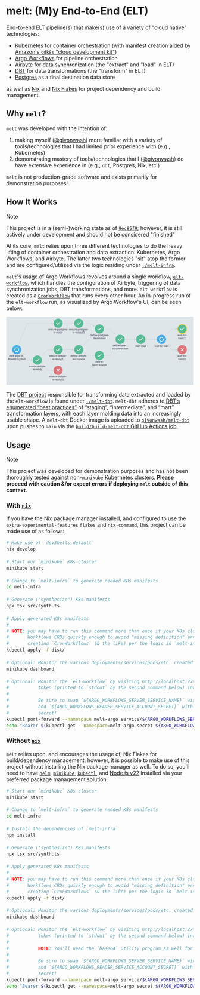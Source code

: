 # melt: (M)y End-to-End (ELT)

End-to-end ELT pipeline(s) that make(s) use of a variety of "cloud native" technologies:

- [Kubernetes](https://kubernetes.io/) for container orchestration (with manifest creation aided by [Amazon's `cdk8s` "cloud development kit"](https://cdk8s.io/))
- [Argo Workflows](https://argoproj.github.io/workflows/) for pipeline orchestration
- [Airbyte](https://airbyte.com/) for data synchronization (the "extract" and "load" in ELT)
- [DBT](https://www.getdbt.com/) for data transformations (the "transform" in ELT)
- [Postgres](https://www.postgresql.org/) as a final destination data store

as well as [Nix](https://nix.dev/manual/nix/2.18/) and [Nix Flakes](https://nix.dev/manual/nix/2.18/command-ref/new-cli/nix3-flake) for project dependency and build management.

## Why `melt`?

`melt` was developed with the intention of:

1. making myself ([@givonwash](https://github.com/givonwash)) more familiar with a variety of tools/technologies that I had limited prior experience with (e.g., Kubernetes)
2. demonstrating mastery of tools/technologies that I ([@givonwash](https://github.com/givonwash)) do have extensive experience in (e.g., `dbt`, Postgres, Nix, etc.)

`melt` is not production-grade software and exists primarily for demonstration purposes!

## How It Works

> [!NOTE]
> This project is in a (semi-)working state as of [`9ec85f9`](https://github.com/givonwash/melt/tree/9ec85f9ca3b198bcae7198be3b92ce209c35d26d); however, it is still actively under development and should not be considered "finished"

At its core, `melt` relies upon three different technologies to do the heavy lifting of container orchestration and data extraction: Kubernetes, Argo Workflows, and Airbyte. The latter two technologies "sit" atop the former and are configured/utilized via the logic residing under [`./melt-infra`](./melt-infra).

`melt`'s usage of Argo Workflows revolves around a single workflow, [`elt-workflow`](./melt-infra/src/argo-workflows/index.ts), which handles the configuration of Airbyte, triggering of data synchronization jobs, DBT transformations, and more. `elt-workflow` is created as a [`CronWorkflow`](https://argo-workflows.readthedocs.io/en/stable/cron-workflows/) that runs every other hour. An in-progress run of the `elt-workflow` run, as visualized by Argo Workflow's UI, can be seen below:

![In-progress `elt-workflow` run as seen from the Argo Workflows UI](./assets/elt-workflow-in-progress.png)

The [DBT project](https://docs.getdbt.com/docs/build/projects) responsible for transforming data extracted and loaded by the `elt-workflow` is found under [`./melt-dbt`](./melt-dbt). `melt-dbt` adheres to [DBT’s enumerated “best practices”](https://docs.getdbt.com/best-practices/how-we-structure/1-guide-overview) of “staging”, “intermediate”, and “mart” transformation layers, with each layer molding data into an increasingly usable shape. A `melt-dbt` Docker image is uploaded to [`givonwash/melt-dbt`](https://hub.docker.com/repository/docker/givonwash/melt-dbt/general) upon pushes to `main` via the [`build/build-melt-dbt` GitHub Actions job](./.github/workflows/build.yaml).

## Usage

> [!NOTE]
> This project was developed for demonstration purposes and has not been thoroughly tested against non-[`minikube`](https://minikube.sigs.k8s.io/docs/) Kubernetes clusters. **Please proceed with caution &/or expect errors if deploying `melt` outside of this context.**

### With [`nix`](https://nixos.org/)

If you have the Nix package manager installed, and configured to use the `extra-experimental-features` `flakes` and `nix-command`, this project can be made use of as follows:

```bash
# Make use of `devShells.default`
nix develop

# Start our `minikube` K8s cluster
minikube start

# Change to `melt-infra` to generate needed K8s manifests
cd melt-infra

# Generate ("synthesize") K8s manifests
npx tsx src/synth.ts

# Apply generated K8s manifests
#
# NOTE: you may have to run this command more than once if your K8s cluster fails to register Argo
#       Workflows CRDs quickly enough to avoid "missing definition" errors resulting from K8s
#       creating `CronWorkflows` (& the like) per the logic in `melt-infra`
kubectl apply -f dist/

# Optional: Monitor the various deployments/services/pods/etc. created by the previous command
minikube dashboard

# Optional: Monitor the `elt-workflow` by visiting http://localhost:2746 and pasting your access
#           token (printed to `stdout` by the second command below) into the relevant text box
#
#           Be sure to swap `${ARGO_WORKFLOWS_SERVER_SERVICE_NAME}` with your actual service name
#           and `${ARGO_WORKFLOWS_READER_SERVICE_ACCOUNT_SECRET}` with your actual service account
#           secret!
kubectl port-forward --namespace melt-argo service/${ARGO_WORKFLOWS_SERVER_SERVICE_NAME} 2746:2746
echo "Bearer $(kubectl get --namespace=melt-argo secret ${ARGO_WORKFLOWS_READER_SERVICE_ACCOUNT_SECRET} -o=jsonpath='{.data.token}' | base64 --decode)"
```

### Without [`nix`](https://nixos.org/)

`melt` relies upon, and encourages the usage of, Nix Flakes for build/dependency management; however, it is possible to make use of this project without installing the Nix package manager as well. To do so, you'll need to have [`helm`](https://helm.sh/), [`minikube`](https://minikube.sigs.k8s.io/docs/), [`kubectl`](https://kubernetes.io/docs/reference/kubectl/kubectl/), and [Node.js v22](https://nodejs.org/en) installed via your preferred package management solution.

```bash
# Start our `minikube` K8s cluster
minikube start

# Change to `melt-infra` to generate needed K8s manifests
cd melt-infra

# Install the dependencies of `melt-infra`
npm install

# Generate ("synthesize") K8s manifests
npx tsx src/synth.ts

# Apply generated K8s manifests
#
# NOTE: you may have to run this command more than once if your K8s cluster fails to register Argo
#       Workflows CRDs quickly enough to avoid "missing definition" errors resulting from K8s
#       creating `CronWorkflows` (& the like) per the logic in `melt-infra`
kubectl apply -f dist/

# Optional: Monitor the various deployments/services/pods/etc. created by the previous command
minikube dashboard

# Optional: Monitor the `elt-workflow` by visiting http://localhost:2746 and pasting your access
#           token (printed to `stdout` by the second command below) into the relevant text box.
#
#           NOTE: You'll need the `base64` utility program as well for the second command to work.
#
#           Be sure to swap `${ARGO_WORKFLOWS_SERVER_SERVICE_NAME}` with your actual service name
#           and `${ARGO_WORKFLOWS_READER_SERVICE_ACCOUNT_SECRET}` with your actual service account
#           secret!
kubectl port-forward --namespace melt-argo service/${ARGO_WORKFLOWS_SERVER_SERVICE_NAME} 2746:2746
echo "Bearer $(kubectl get --namespace=melt-argo secret ${ARGO_WORKFLOWS_READER_SERVICE_ACCOUNT_SECRET} -o=jsonpath='{.data.token}' | base64 --decode)"
```
